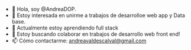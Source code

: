 - 👋 Hola, soy @AndreaDOP.
- 👀 Estoy interesada en unirme a trabajos de desarrolloe web app y Data base.
- 🌱 Actualmente estoy aprendiendo full stack
- 💞️ Estoy buscando colaborar en trabajos de desarrollo web front end!
- 📫 Cómo contactarme: andreavaldescalval@gmail.com

<!---
AndreaDOP/AndreaDOP is a ✨ special ✨ repository because its `README.md` (this file) appears on your GitHub profile.
You can click the Preview link to take a look at your changes.
--->
